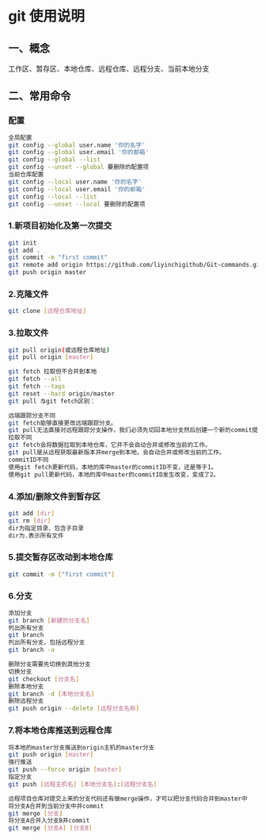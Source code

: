 # git 使用说明

## 一、概念

工作区、暂存区、本地仓库、远程仓库、远程分支、当前本地分支

## 二、常用命令

### 配置

```sh
全局配置
git config --global user.name '你的名字'
git config --global user.email '你的邮箱'
git config --global --list
git config --unset --global 要删除的配置项
当前仓库配置
git config --local user.name '你的名字'
git config --local user.email '你的邮箱'
git config --local --list
git config --unset --local 要删除的配置项
```

### 1.新项目初始化及第一次提交

```sh
git init
git add .
git commit -m "first commit"
git remote add origin https://github.com/liyinchigithub/Git-commands.git
git push origin master
```

### 2.克隆文件

```sh
git clone [远程仓库地址]
```

### 3.拉取文件

```sh
git pull origin(或远程仓库地址)
git pull origin [master]

git fetch 拉取但不合并到本地
git fetch --all
git fetch --tags
git reset --hard origin/master
git pull 与git fetch区别：

远端跟踪分支不同
git fetch能够直接更改远端跟踪分支。
git pull无法直接对远程跟踪分支操作，我们必须先切回本地分支然后创建一个新的commit提交。
拉取不同
git fetch会将数据拉取到本地仓库，它并不会自动合并或修改当前的工作。
git pull是从远程获取最新版本并merge到本地，会自动合并或修改当前的工作。
commitID不同
使用git fetch更新代码，本地的库中master的commitID不变，还是等于1。
使用git pull更新代码，本地的库中master的commitID发生改变，变成了2。
```

### 4.添加/删除文件到暂存区

```sh
git add [dir]
git rm [dir]
dir为指定目录、包含子目录
dir为.表示所有文件
```
### 5.提交暂存区改动到本地仓库

```sh
git commit -m ["first commit"]
```

### 6.分支

```sh
添加分支
git branch [新建的分支名]
列出所有分支
git branch
列出所有分支，包括远程分支
git branch -a

删除分支需要先切换到其他分支
切换分支
git checkout [分支名]
删除本地分支
git branch -d [本地分支名]
删除远程分支
git push origin --delete [远程分支名称]
```

### 7.将本地仓库推送到远程仓库

```sh
将本地的master分支推送到origin主机的master分支
git push origin [master]
强行推送
git push --force origin [master]
指定分支
git push [远程主机名] [本地分支名]:[远程分支名]

远程项目仓库对提交上来的分支代码还有做merge操作，才可以把分支代码合并到master中
将分支A合并到当前分支中并commit
git merge [分支]
将分支A合并入分支B并commit
git merge [分支A] [分支B]
```
